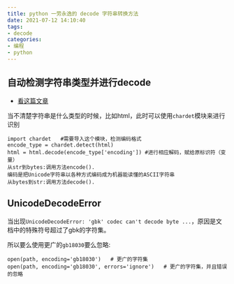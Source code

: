 ```yaml
---
title: python 一劳永逸的 decode 字符串转换方法
date: 2021-07-12 14:10:40
tags:
- decode
categories:
- 编程
- python
---
```



## 自动检测字符串类型并进行decode

- [看这篇文章](https://blog.csdn.net/jieli_/article/details/70166244)

当不清楚字符串是什么类型的时候，比如html，此时可以使用`chardet`模块来进行识别

```
import chardet   #需要导入这个模块，检测编码格式
encode_type = chardet.detect(html)  
html = html.decode(encode_type['encoding']) #进行相应解码，赋给原标识符（变量）
从str到bytes:调用方法encode().
编码是把Unicode字符串以各种方式编码成为机器能读懂的ASCII字符串
从bytes到str:调用方法decode().
```

## UnicodeDecodeError

当出现`UnicodeDecodeError: 'gbk' codec can't decode byte ...`，原因是文档中的特殊符号超过了gbk的字符集。

所以要么使用更广的`gb18030`要么忽略:

```
open(path, encoding='gb18030')   # 更广的字符集
open(path, encoding='gb18030', errors='ignore')   # 更广的字符集，并且错误的忽略
```



